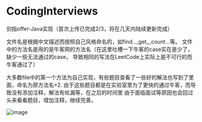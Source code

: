 # CodingInterviews
剑指offer-Java实现（首次上传已完成2/3，将在几天内陆续更新完成）

文件名是根据中文描述而按照自己风格命名的，如find...,get,,,count...等。
文件中的方法名是用的是牛客网的方法名（在这里吐槽一下牛客的case实在是少了，缺少一些无法通过的case，
导致相同的写法在LeetCode上实际上是不可行的而牛客通过了）

大多数file中的第一个方法为自己实现，有些题目查看了一些好的解法也写到了里面，命名为原方法名+2.
由于这些题目都是在实验室里为了更快的通过牛客，而导致没有添加注释，解法有纰漏等，在之后的时间里
由于面临面试等原因也会回过头来看看题目，增加注释，继续完善。

![image](‪https://github.com/LcritZ/CodingInterviews/blob/master/gakki.jpg)
